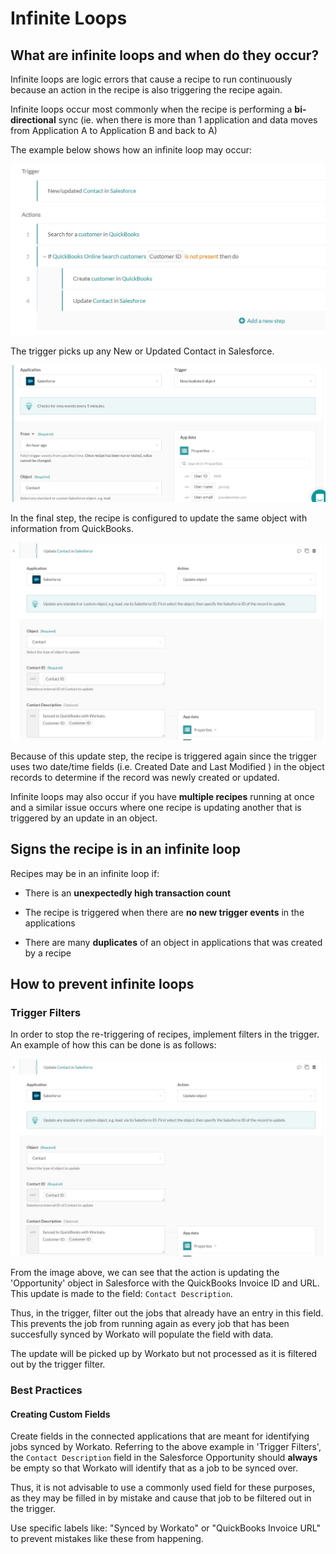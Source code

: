 # Infinite Loops

## What are infinite loops and when do they occur? 
Infinite loops are logic errors that cause a recipe to run continuously because an action in the recipe is also triggering the recipe again.

Infinite loops occur most commonly when the recipe is performing a **bi-directional** sync (ie. when there is more than 1 application and data moves from Application A to Application B and back to A) 

The example below shows how an infinite loop may occur: 

![infinite1](/assets/images/infinite-loops/infinite1.JPG)

The trigger picks up any New or Updated Contact in Salesforce. 

![infinite2](/assets/images/infinite-loops/infinite2.JPG)

In the final step, the recipe is configured to update the same object with information from QuickBooks.

![infinite3](/assets/images/infinite-loops/infinite3.JPG)

Because of this update step, the recipe is triggered again since the trigger uses two date/time fields (i.e. Created Date and Last Modified ) in the object records to determine if the record was newly created or updated.

Infinite loops may also occur if you have **multiple recipes** running at once and a similar issue occurs where one recipe is updating another that is triggered by an update in an object.

## Signs the recipe is in an infinite loop

Recipes may be in an infinite loop if:

  * There is an **unexpectedly high transaction count** 
  
  * The recipe is triggered when there are **no new trigger events** in the applications
  
  * There are many **duplicates** of an object in applications that was created by a recipe

## How to prevent infinite loops

### Trigger Filters
In order to stop the re-triggering of recipes, implement filters in the trigger. An example of how this can be done is as follows:

![infinite3](/assets/images/infinite-loops/infinite3.JPG)

From the image above, we can see that the action is updating the 'Opportunity' object in Salesforce with the QuickBooks Invoice ID and URL. This update is made to the field: `Contact Description`. 

Thus, in the trigger, filter out the jobs that already have an entry in this field. This prevents the job from running again as every job that has been succesfully synced by Workato will populate the field with data. 

The update will be picked up by Workato but not processed as it is filtered out by the trigger filter.


### Best Practices

#### Creating Custom Fields
Create fields in the connected applications that are meant for identifying jobs synced by Workato. Referring to the above example in 'Trigger Filters', the `Contact Description` field in the Salesforce Opportunity should **always** be empty so that Workato will identify that as a job to be synced over.

Thus, it is not advisable to use a commonly used field for these purposes, as they may be filled in by mistake and cause that job to be filtered out in the trigger. 

Use specific labels like: "Synced by Workato" or "QuickBooks Invoice URL" to prevent mistakes like these from happening.
